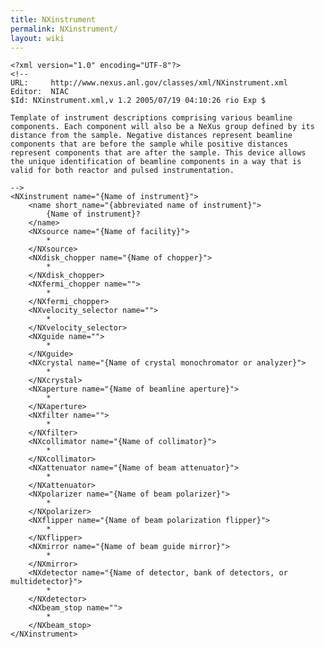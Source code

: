 ```yaml
---
title: NXinstrument
permalink: NXinstrument/
layout: wiki
---
```


    <?xml version="1.0" encoding="UTF-8"?>
    <!--
    URL:     http://www.nexus.anl.gov/classes/xml/NXinstrument.xml
    Editor:  NIAC
    $Id: NXinstrument.xml,v 1.2 2005/07/19 04:10:26 rio Exp $

    Template of instrument descriptions comprising various beamline 
    components. Each component will also be a NeXus group defined by its 
    distance from the sample. Negative distances represent beamline 
    components that are before the sample while positive distances 
    represent components that are after the sample. This device allows 
    the unique identification of beamline components in a way that is 
    valid for both reactor and pulsed instrumentation.

    -->
    <NXinstrument name="{Name of instrument}">
        <name short_name="{abbreviated name of instrument}">
            {Name of instrument}?
        </name>
        <NXsource name="{Name of facility}">
            *
        </NXsource>
        <NXdisk_chopper name="{Name of chopper}">
            *
        </NXdisk_chopper>
        <NXfermi_chopper name="">
            *
        </NXfermi_chopper>
        <NXvelocity_selector name="">
            *
        </NXvelocity_selector>
        <NXguide name="">
            *
        </NXguide>
        <NXcrystal name="{Name of crystal monochromator or analyzer}">
            *
        </NXcrystal>
        <NXaperture name="{Name of beamline aperture}">
            *
        </NXaperture>
        <NXfilter name="">
            *
        </NXfilter>
        <NXcollimator name="{Name of collimator}">
            *
        </NXcollimator>
        <NXattenuator name="{Name of beam attenuator}">
            *
        </NXattenuator>
        <NXpolarizer name="{Name of beam polarizer}">
            *
        </NXpolarizer>
        <NXflipper name="{Name of beam polarization flipper}">
            *
        </NXflipper>
        <NXmirror name="{Name of beam guide mirror}">
            *
        </NXmirror>
        <NXdetector name="{Name of detector, bank of detectors, or multidetector}">
            *
        </NXdetector>
        <NXbeam_stop name="">
            *
        </NXbeam_stop>
    </NXinstrument>

